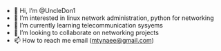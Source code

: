 - 👋 Hi, I’m @UncleDon1
- 👀 I’m interested in linux network administration, python for networking
- 🌱 I’m currently learning telecommunication sysyems
- 💞️ I’m looking to collaborate on networking projects
- 📫 How to reach me email (mtynaee@gmail.com)

<!---
UncleDon1/UncleDon1 is a ✨ special ✨ repository because its `README.md` (this file) appears on your GitHub profile.
You can click the Preview link to take a look at your changes.
--->
